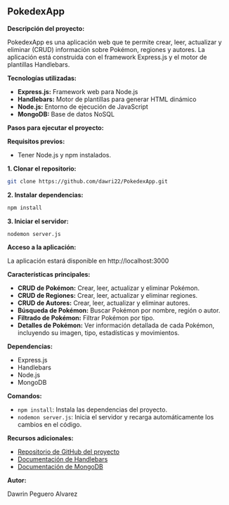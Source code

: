 ## PokedexApp

**Descripción del proyecto:**

PokedexApp es una aplicación web que te permite crear, leer, actualizar y eliminar (CRUD) información sobre Pokémon, regiones y autores. La aplicación está construida con el framework Express.js y el motor de plantillas Handlebars.

**Tecnologías utilizadas:**

* **Express.js:** Framework web para Node.js
* **Handlebars:** Motor de plantillas para generar HTML dinámico
* **Node.js:** Entorno de ejecución de JavaScript
* **MongoDB:** Base de datos NoSQL

**Pasos para ejecutar el proyecto:**

**Requisitos previos:**

* Tener Node.js y npm instalados.

**1. Clonar el repositorio:**

```bash
git clone https://github.com/dawri22/PokedexApp.git
```

**2. Instalar dependencias:**

```bash
npm install
```

**3. Iniciar el servidor:**

```bash
nodemon server.js
```

**Acceso a la aplicación:**

La aplicación estará disponible en http://localhost:3000

**Características principales:**

* **CRUD de Pokémon:** Crear, leer, actualizar y eliminar Pokémon.
* **CRUD de Regiones:** Crear, leer, actualizar y eliminar regiones.
* **CRUD de Autores:** Crear, leer, actualizar y eliminar autores.
* **Búsqueda de Pokémon:** Buscar Pokémon por nombre, región o autor.
* **Filtrado de Pokémon:** Filtrar Pokémon por tipo.
* **Detalles de Pokémon:** Ver información detallada de cada Pokémon, incluyendo su imagen, tipo, estadísticas y movimientos.

**Dependencias:**

* Express.js
* Handlebars
* Node.js
* MongoDB

**Comandos:**

* `npm install`: Instala las dependencias del proyecto.
* `nodemon server.js`: Inicia el servidor y recarga automáticamente los cambios en el código.

**Recursos adicionales:**

* [Repositorio de GitHub del proyecto](https://github.com/dawri22/PokedexApp.git)
* [Documentación de Handlebars](https://handlebarsjs.com/)
* [Documentación de MongoDB](https://www.mongodb.com/docs/)

**Autor:**

Dawrin Peguero Alvarez
